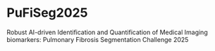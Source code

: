 # PuFiSeg2025
Robust AI-driven Identification and Quantification of Medical Imaging biomarkers: Pulmonary Fibrosis Segmentation Challenge 2025
